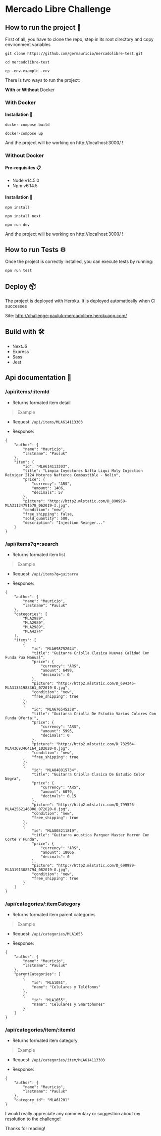# Mercado Libre Challenge

## How to run the project 🚀

First of all, you have to clone the repo, step in its root directory and copy environment variables

```
git clone https://github.com/germauricio/mercadolibre-test.git

cd mercadolibre-test

cp .env.example .env
```

There is two ways to run the project:

**With** or **Without** Docker

### With Docker

#### Installation 🔧

```
docker-compose build

docker-compose up
```

And the project will be working on http://localhost:3000/ !

### Without Docker

#### Pre-requisites 📋

- Node v14.5.0
- Npm v6.14.5

#### Installation 🔧

```
npm install

npm install next

npm run dev
```

And the project will be working on http://localhost:3000/ !


## How to run Tests ⚙️

Once the project is correctly installed, you can execute tests by running:

```
npm run test
```

## Deploy 📦

The project is deployed with Heroku. It is deployed automatically when CI successes

Site: http://challenge-pauluk-mercadolibre.herokuapp.com/

## Build with 🛠️

- NextJS
- Express
- Sass
- Jest

## Api documentation 📄

### /api/items/:itemId

- Returns formated item detail

> Example

- Request: `/api/items/MLA614113303`

- Response: 

```
{
    "author": {
        "name": "Mauricio",
        "lastname": "Pauluk"
    },
    "item": {
        "id": "MLA614113303",
        "title": "Limpia Inyectores Nafta Liqui Moly Injection Reiniger 2124 Motores Nafteros Combustible - Nolin",
        "price": {
            "currency": "ARS",
            "amount": 1406,
            "decimals": 57
        },
        "picture": "http://http2.mlstatic.com/D_800958-MLA31134791578_062019-I.jpg",
        "condition": "new",
        "free_shipping": false,
        "sold_quantity": 500,
        "description": "Injection Reinger..."
    }
}
```
### /api/items?q=:search

- Returns formated item list

> Example

- Request: `/api/items?q=guitarra`

- Response: 

```
{
    "author": {
        "name": "Mauricio",
        "lastname": "Pauluk"
    },
    "categories": [
        "MLA2989",
        "MLA2989",
        "MLA2989",
        "MLA4274"
    ],
    "items": [
        {
            "id": "MLA698752044",
            "title": "Guitarra Criolla Clasica Nuevas Calidad Con Funda Pua Manual",
            "price": {
                "currency": "ARS",
                "amount": 6499,
                "decimals": 0
            },
            "picture": "http://http2.mlstatic.com/D_694346-MLA31351983361_072019-O.jpg",
            "condition": "new",
            "free_shipping": true
        },
        {
            "id": "MLA676545238",
            "title": "Guitarra Criolla De Estudio Varios Colores Con Funda Oferta!",
            "price": {
                "currency": "ARS",
                "amount": 5995,
                "decimals": 0
            },
            "picture": "http://http2.mlstatic.com/D_732564-MLA43693464164_102020-O.jpg",
            "condition": "new",
            "free_shipping": true
        },
        {
            "id": "MLA848015734",
            "title": "Guitarra Criolla Clasica De Estudio Color Negra",
            "price": {
                "currency": "ARS",
                "amount": 6079,
                "decimals": 0.15
            },
            "picture": "http://http2.mlstatic.com/D_799526-MLA42562146808_072020-O.jpg",
            "condition": "new",
            "free_shipping": true
        },
        {
            "id": "MLA803211819",
            "title": "Guitarra Acustica Parquer Master Marron Con Corte Y Funda",
            "price": {
                "currency": "ARS",
                "amount": 18066,
                "decimals": 0
            },
            "picture": "http://http2.mlstatic.com/D_698989-MLA31913085794_082019-O.jpg",
            "condition": "new",
            "free_shipping": true
        }
    ]
}
```
### /api/categories/:itemCategory

- Returns formated item parent categories

> Example

- Request: `/api/categories/MLA1055`

- Response: 

```
{
    "author": {
        "name": "Mauricio",
        "lastname": "Pauluk"
    },
    "parentCategories": [
        {
            "id": "MLA1051",
            "name": "Celulares y Teléfonos"
        },
        {
            "id": "MLA1055",
            "name": "Celulares y Smartphones"
        }
    ]
}
```

### /api/categories/item/:itemId

- Returns formated item category

> Example

- Request: `/api/categories/item/MLA614113303`

- Response: 

```
{
    "author": {
        "name": "Mauricio",
        "lastname": "Pauluk"
    },
    "category_id": "MLA61201"
}
```

I would really appreciate any commentary or suggestion about my resolution to the challenge!

Thanks for reading!
